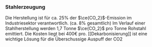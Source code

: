 ### Stahlerzeugung
Die Herstellung ist für ca. 25% der $\ce{CO_2}$-Emission im Industriesektor verantwortlich. (ca. 8% gesamtlich)
Im Verlauf einer Stahlherstellung werden 1,7 Tonne $\ce{CO_2}$ pro Tonne Rohstahl emittiert. Die Kosten liegt bei 400€ pro.
[[Dekarbonisierung]] ist eine wichtige Lösung für die Überschussige Auspuff der CO2 